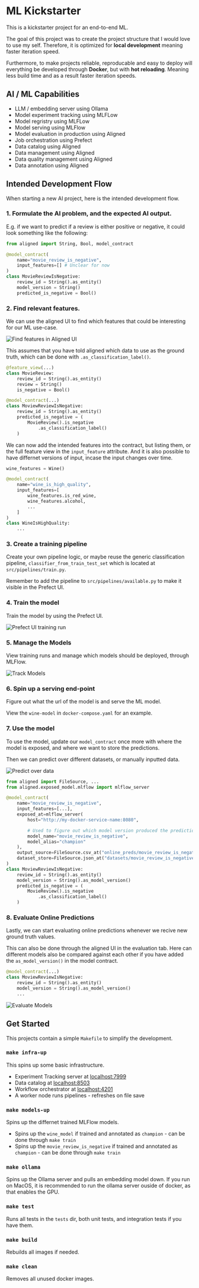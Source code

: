 # ML Kickstarter

This is a kickstarter project for an end-to-end ML.

The goal of this project was to create the project structure that I would love to use my self.
Therefore, it is optimized for **local development** meaning faster iteration speed.

Furthermore, to make projects reliable, reproducable and easy to deploy will everything be developed through **Docker**, but with **hot reloading**. Meaning less build time and as a result faster iteration speeds.

## AI / ML Capabilities
- LLM / embedding server using Ollama
- Model experiment tracking using MLFLow
- Model regristry using MLFLow
- Model serving using MLFlow
- Model evaluation in production using Aligned
- Job orchestration using Prefect
- Data catalog using Aligned
- Data management using Aligned
- Data quality management using Aligned
- Data annotation using Aligned

## Intended Development Flow

When starting a new AI project, here is the intended development flow.


### 1. Formulate the AI problem, and the expected AI output.

E.g. if we want to predict if a review is either positive or negative, it could look something like the following: 

```python
from aligned import String, Bool, model_contract

@model_contract(
    name="movie_review_is_negative",
    input_features=[] # Unclear for now
)
class MovieReviewIsNegative:
    review_id = String().as_entity()
    model_version = String()
    predicted_is_negative = Bool()
```


### 2. Find relevant features.
We can use the aligned UI to find which features that could be interesting for our ML use-case.

![Find features in Aligned UI](assets/find-features.png)

This assumes that you have told aligned which data to use as the ground truth, which can be done with `.as_classification_label()`.

```python
@feature_view(...)
class MovieReview:
    review_id = String().as_entity()
    review = String()
    is_negative = Bool()

@model_contract(...)
class MoviewReviewIsNegative:
    review_id = String().as_entity()
    predicted_is_negative = (
        MovieReview().is_negative
            .as_classification_label()
    )
```

We can now add the intended features into the contract, but listing them, or the full feature view in the `input_feature` attribute. And it is also possible to have differnet versions of input, incase the input changes over time.

```python
wine_features = Wine()

@model_contract(
    name="wine_is_high_quality",
    input_features=[
        wine_features.is_red_wine,
        wine_features.alcohol,
        ...
    ]
)
class WineIsHighQuality:
    ...
```

### 3. Create a training pipeline

Create your own pipeline logic, or maybe reuse the generic classification pipeline, `classifier_from_train_test_set` which is located at `src/pipelines/train.py`. 

Remember to add the pipeline to `src/pipelines/available.py` to make it visible in the Prefect UI.

### 4. Train the model

Train the model by using the Prefect UI.

![Prefect UI training run](assets/prefect-train-model.png)

### 5. Manage the Models

View training runs and manage which models should be deployed, through MLFlow.

![Track Models](assets/track-training-runs.png)

### 6. Spin up a serving end-point

Figure out what the url of the model is and serve the ML model.

View the `wine-model` in `docker-compose.yaml` for an example.

### 7. Use the model

To use the model, update our `model_contract` once more with where the model is exposed, and where we want to store the predictions.

Then we can predict over different datasets, or manually inputted data.

![Predict over data](assets/predict-over-data.png)

```python
from aligned import FileSource, ...
from aligned.exposed_model.mlflow import mlflow_server

@model_contract(
    name="movie_review_is_negative",
    input_features=[...],
    exposed_at=mlflow_server(
        host="http://my-docker-service-name:8080",

        # Used to figure out which model version produced the prediction
        model_name="movie_review_is_negative",
        model_alias="champion"
    ),
    output_source=FileSource.csv_at("online_preds/movie_review_is_negative.csv"),
    dataset_store=FileSource.json_at("datasets/movie_review_is_negative.json")
)
class MoviewReviewIsNegative:
    review_id = String().as_entity()
    model_version = String().as_model_version()
    predicted_is_negative = (
        MovieReview().is_negative
            .as_classification_label()
    )
```

### 8. Evaluate Online Predictions
Lastly, we can start evaluating online predictions whenever we recive new ground truth values.

This can also be done through the aligned UI in the evaluation tab. 
Here can different models also be compared against each other if you have added the `as_model_version()` in the model contract.

```python
@model_contract(...)
class MoviewReviewIsNegative:
    review_id = String().as_entity()
    model_version = String().as_model_version()
    ...
```

![Evaluate Models](assets/evaluate-model.png)

## Get Started

This projects contain a simple `Makefile` to simplify the development.

### `make infra-up`

This spins up some basic infrastructure.
- Experiment Tracking server at [localhost:7999](http://localhost:7999)
- Data catalog at [localhost:8503](http://localhost:8503)
- Workflow orchestrator at [localhost:4201](http://localhost:4201)
- A worker node runs pipelines - refreshes on file save

### `make models-up`
Spins up the differnet trained MLFlow models.

- Spins up the `wine_model` if trained and annotated as `champion` - can be done through `make train`
- Spins up the `movie_review_is_negative` if trained and annotated as `champion` - can be done through `make train`

### `make ollama`

Spins up the Ollama server and pulls an embedding model down. 
If you run on MacOS, it is recommended to run the ollama server ouside of docker, as that enables the GPU.

### `make test`
Runs all tests in the `tests` dir, both unit tests, and integration tests if you have them.

### `make build`
Rebuilds all images if needed.

### `make clean`
Removes all unused docker images.
